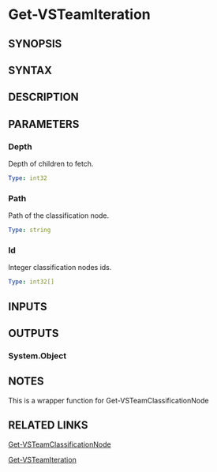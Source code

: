 <!-- #include "./common/header.md" -->

# Get-VSTeamIteration

## SYNOPSIS

<!-- #include "./synopsis/Get-VSTeamIteration.md" -->

## SYNTAX

## DESCRIPTION

<!-- #include "./synopsis/Get-VSTeamIteration.md" -->

## PARAMETERS

### Depth

Depth of children to fetch.

```yaml
Type: int32
```

### Path

Path of the classification node.

```yaml
Type: string
```

### Id

Integer classification nodes ids.

```yaml
Type: int32[]
```

<!-- #include "./params/projectName.md" -->

## INPUTS

## OUTPUTS

### System.Object

## NOTES

This is a wrapper function for Get-VSTeamClassificationNode

<!-- #include "./common/prerequisites.md" -->

## RELATED LINKS



[Get-VSTeamClassificationNode](Get-VSTeamClassificationNode.md)

[Get-VSTeamIteration](Get-VSTeamIteration.md)
